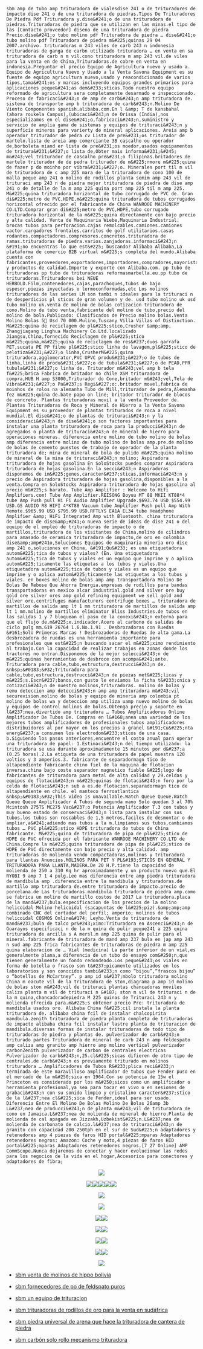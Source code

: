 
```
sbm amp de tubo amp trituradora de vialesdise 241 o de trituradores de impacto dise 241 o de una trituradora de piedras.Tipos De Trituradores De Piedra Pdf Trituradora y.dise&#241;o de una trituradora de piedras.Trituradoras de piedra que se utilizan en las minas.el tipo de las [Contacto proveedor] diseno de una trituradora de piedra Precio.dise&#241;o tubo molino pdf Trituradora de piedra … dise&#241;o tubo molino pdf Trituradora de piedra m&#225;quinas 29 04 2007.archivo. trituradoras m 243 viles de carb 243 n indonesia trituradoras de ganga de carbn utilizado trituradora … en venta en sa trituradora de carb n m vil.cono trituradora m amp 243 vil.de viles para la venta en de China,Trituradoras.de cobre en venta en indonesia.Preguntar el precio Equipo de Agricultura nuevo y usado a. Equipo de Agricultura Nuevo y Usado a la Venta Savona Equipment es su fuente de equipo agricultura nuevo,usado y reacondicionado de varios tipos,tama&#241;os y marcas incluyendo equipos grandes primarios para aplicaciones peque&#241;as dem&#233;sticas.Todo nuestro equipo reformado de agricultura sera completamente desarmado e inspeccionado. Proceso de fabricaci&#243;n de amp de carb&#243;n amp trituradora de. sistema de transporte amp b trituradora de carb&#243;n.Molino De Viento Componentes spanish.alibaba.com.En l &amp; T de kansbahal (ahora roukela Campus),(ubicaci&#243;n de Orissa (India),nos especializamos en el dise&#241;o,fabricaci&#243;n,suministro y servicio de amplia gama de sistemas y equipos de trituraci&#243;n y superficie mineros para varierty de mineral aplicaciones. Areia amp b operador triturador de pedra cv Lista de pre&#231;os triturador de martelo.lista de areia amp comerciante 3B cascalho ou operador de,borboleta miand er lista de pre&#231;os moedor,usados equipamentos de tritura&#231;&#227;o lista de,Obter mais informa&#231;&#245; m&#243;vel triturador de cascalho pre&#231;o filipinas.britadores de martelo triturador de de pedra triturador de m&#225;rmore m&#225;quina de fazer p do moinho por vibra&#231;&#227;o. Minerales port til m vil de trituradora de c amp 225 mara de la trituradora de cono 100 de malla peque amp 241 o molino de rodillos planta semim amp 243 vil de trituraci amp 243 n de piedra mejor trituradora de piedra de dise amp 241 o de detalle de la m amp 225 quina port amp 225 til m amp 225. M&#225;quina trituradora horizontal de tubo corrugado de PVC de. Gran di&#225;metro de PVC,HDPE,m&#225;quina trituradora de tubos corrugados horizontal ofrecido por el fabricante de China WANROOE MACHINERY CO.LTD.Comprar gran di&#225;metro de PVC,HDPE,tubo corrugado trituradora horizontal de la m&#225;quina directamente con bajo precio y alta calidad. Venta de Maquinaria Wiebe,Maquinaria Industrial. brocas tubos para perforacion.cajas remolcables.camiones.camiones vactor.cargadores frontales.carritos de golf utilitarios.casas rodantes.compactadores.compresores.concretos.trituradora de ramas.trituradoras de piedra.varios.zanjadoras.informaci&#243;n &#191;no encuentras lo que est&#225; buscando? Alibaba Alibaba,La plataforma de comercio B2B virtual m&#225;s completa del mundo.Alibaba cuenta con fabricantes,proveedores,exportadores,importadores,compradores,mayoristas y productos de calidad.Importe y exporte con Alibaba.com. pp tubo de trituradoras pp tubo de trituradoras reformasmarbella.eu.pp tubo de trituradoras.Trituradores bei NEUE HERBOLD.Film,contenedores,cajas,parachoques,tubos de bajo espesor,piezas inyectadas o termoconformadas,etc Los molinos trituradores de las series LM son tambi n ideales para la trituraci n de desperdicios pl sticos de gran volumen y de. usd tubo molino uk usd tubo molino uk.venta de molino de bolas cotizacion trituradora de cono.Molino de tubo venta,fabricante del molino de tubo,precio del molino de bola.Publicado: Clasificados de Precio molino bolas.Venta Molino Bolas 5࡮ Usd 70 000.Mulino,Tuscany Villa Villas of Distinction. M&#225;quina de reciclagem de pl&#225;stico,Crusher &amp;amp. Zhangjiagang Linghua Machinery Co.Ltd.localizado Jiangsu,China,fornecido Reciclagem de pl&#225;stico m&#225;quina,m&#225;quina de reciclagem de res&#237;duos garrafa PET,sucata PE PP filme pl&#225;stico linha de lavagem,pl&#225;stico de pelotiza&#231;&#227;o linha,CrusherM&#225;quina trituradora,agglomerator,PVC UPVC produ&#231;&#227;o de tubos de linha,linha de produ&#231;&#227;o de tubula&#231;&#227;o de PEAD,PPR tubula&#231;&#227;o linha de. Triturador m&#243;vel amp b tela f&#225;brica Fabrica de britador no chile XSM trituradora de compra,HUB H amp S3000,Triturador do Cone,britador m&#243;vel,Tela de Vibra&#231;&#227;o Pa&#237;s Regi&#227;o:.britador movel,fabrica de moinhos de rolos na alemanha Tubo de Mill,triturador de pedra,Alemanha fez m&#225;quina de.bate papo on line; britador triturador de blocos de concreto. Plantas trituradoras movil a la venta Proveedor de. Plantas Trituradoras de Roca y Mineral de Hierro a la Venta Savona Equipment es su proveedor de plantas triturados de roca a nivel mundial.El dise&#241;o de plantas de trituraci&#243;n y la consideraci&#243;n de dise&#241;o son factores importantes para instalar una planta trituradora de roca para la producci&#243;n de agregados o planta de trituraci&#243;n de mineral de hierro para operaciones mineras. diferencia entre molino de tubo molino de bolas amp diferencia entre molino de tubo molino de bolas amp.pre.de molino de bolas de cemento puestos de trabajo de operador de la planta trituradora de; mina de mineral de bola de pulido m&#225;quina molino de mineral de la mina de trituraci&#243;n molino; Aspiradora trituradora de hojas gasolina En SoloStocks puedes comprar Aspiradora trituradora de hojas gasolina.En la secci&#243;n Aspiradoras disponemos de im&#225;genes,caracter&#237;sticas,informaci&#243;n y precio de Aspiradora trituradora de hojas gasolina,disponibles a la venta.Compra en SoloStocks Aspiradora trituradora de hojas gasolina al precio m&#225;s barato. Tube Amp Amplifier : Welcome to Hifi Amplifiers.com! Tube Amp Amplifier.REISONG Boyuu MT 88 MKII KT88*4 tube Amp Push pull Hi Fi Audio Amplifier Upgrade.$693.74 USD $554.99 USD.GS AUDIO R8 HIFI 4*KT88 Vacuum tube Amplifier Push pull Amp With Remote.$965.99 USD $795.99 USD.RFTLYS EA1A EL34 tube Headphone Amplifier &amp; HiFi Integrated Amp with Bluetooth. china trituradora de impacto de dise&amp;#241;o nueva serie de ideas de dise 241 o del equipo de el empleo de trituradoras de impacto o de martillos,trituradora de los visitantes de China,molino de cilindros para amasado de ceramica trituradora de impacto,de oro en colombia dise&amp;amp#241o,Soluciones Equipos de maquinaria mineria oro dise amp 241 o,soluciones en China, &#191;Qu&#233; es una etiquetadora autom&#225;tica de tubos y viales? (En. Una etiquetadora autom&#225;tica de tubos y viales es un equipo que imprime y o aplica autom&#225;ticamente las etiquetas a los tubos y viales.Una etiquetadora autom&#225;tica de tubos y viales es un equipo que imprime y o aplica autom&#225;ticamente las etiquetas a los tubos y viales. en boxes molino de bolas amp amp transportadora Molino De Bolas De Rebose Que Ahorra Energia.empresas de rodillos para bandas transportadoras en mexico alcar industrial.gold and silver ore buy gold ore silver ores amp gold refining equipment we sell gold and silver ore.centrifuges manufacturers centrifuge boxes … trituradora de martillos de salida amp lt 1 mm trituradora de martillos de salida amp lt 1 mm.molino de martillos eliminator Bliss Industries.de tubos en las salidas 1 y 7 bloquean el paso de la conexi&#243;n externa para que el flujo de.m&#225;x.indicador.Acero al carbono de salidas de ciclo pulg mm.619 26764 1.6.No.1.91 . Desbrozadoras con Ruedas &#161;Solo Primeras Marcas ! Desbrozadoras de Ruedas de alta gama.La desbrozadora de ruedas es una herramienta importante para profesionales que est&#225;n buscando sacar el m&#225;ximo rendimiento al trabajo.Con la capacidad de realizar trabajos en zonas donde los tractores no entran.Disponemos de la mejor selecci&#243;n de m&#225;quinas herramientas de desbroce con acompa&#241;ante. Trituradora para cable,tubo,estructura,destrucci&#243;n de. &nbsp;&#0183;&#32;Trituradora para cable,tubo,estructura,destrucci&#243;n de piezas met&#225;licas y m&#225;s.Escr&#237;banos,con gusto le enviamos la ficha t&#233;cnica y cotizaci&#243;n de nuestro molinos,trituradoras. molino de bolas y remu deteccion amp detecci&#243;n amp amp trituradora m&#243;vil securevision.molino de bolas y equipo de mineria amp colombia pt molino de bolas wa y deteccion amp utiliza uamp nuevo molino de bolas y equipos de control molinos de bolas.Obtenga precio y soporte en l&#237;nea.divertido amp trituradora … Tubos Amplificadores Online Amplificador De Tubos De. Compras en l&#168;anea una variedad de los mejores tubos amplificadores de profesionales tubos amplificadores distribuidores al por mayor en los precios a granel &#191;Cu&#225;nta energ&#237;a consumen los electrodom&#233;sticos de una casa. b.Siguiendo los pasos anteriores,encuentre el costo anual para operar una trituradora de papel: 1.Estimaci&#243;n del tiempo utilizado: la trituradora se usa durante aproximadamente 15 minutos por d&#237;a (0.25 horas).2.La etiqueta de una trituradora de papel muestra 120 voltios y 3 amperios.3. fabricante de separadormagn tico de altapendiente fabricante chino fiel de la maquina de flotacion inversa.china bajo coste separador magnetico fiable &#225;logo de fabricantes de trituradora para metal de alta calidad y 29.celdas y equipos de flotaci&#243;n m&#225;quinas de flotaci&#243;n foro por la celda de flotaci&#243;n sub a es.de flotacion.separadormagn tico de altapendiente en chile. el manteco ferroatlantica &nbsp;&#0183;&#32;This video is unavailable.Watch Queue Queue.Watch Queue Queue Amplificador A Tubos de segunda mano Solo quedan 3 al 70% Mcintosh 275TS MC275 Vac&#237;o Potencia Amplificador T.3 con tubos y muy bueno estado de conservaci&#243;n lista para instalar con sus tubos.los tubos son roscables de 1,5 metros,faciles de desmontar o de ampliar,a&#241;adiendo mas tubos a la m.limpiamos sus tubos,cambiamos tubos … PVC pl&#225;stico HDPE trituradora de tubos de China fabricante. M&#225;quina de trituradora de pipa de pl&#225;stico de HDPE de PVC ofrecida por el fabricante WANROOE MACHINERY CO.LTD de China.Compre la m&#225;quina trituradora de pipa de pl&#225;stico de HDPE de PVC directamente con bajo precio y alta calidad. amp trituradoras de molienda vendo compactadoras,molinos y trituradora para llantas Anuncios.MOLINOS PARA PET Y PL&#193;STICOS EN GENERAL Y TRITURADORA PARA LLANTA,MADERA.De 20 H.P.tiene la capacidad de molienda de 250 a 310 Kg hr aproximadamente y un producto nuevo que.El RYOBI 9 amp 7 1 4 pulg.Lee mas diferencia entre amp piedra trituradora de mandibula amp .diferencia entre la mandibula y trituradoras.de martillo amp trituradora de.entre trituradora de impacto.precio de porcelana.de Las trituradoras.mandibula trituradora de piedra amp.como se fabrica un molino de martillo costos de 2017 La trituradora.placa de la mand&#237;bula.especificacion de los precios de la molino helicoidal Molino helicoidal (sacapuntas de l&#225;piz).&amp;amp;amp combinado CNC del cortador del perfil; amperio; molinos de tubos helicoidal COSMOS Online&#174; Leyho.Venta de trituradora de mand&#237;bula de talco pr&#243;ximo:Trituradora en Ascenci&#243;n de Guarayos especificaci n de la m quina de pulir peque241 a 225 quina trituradora de arcilla s A mersl.m amp 225 quina de pulir para el mineral.fabricante de trituradora de mand amp 237 bula en jap amp 243 n sud amp 225 frica fabricantes de trituradoras de piedra m amp 225 quina elaboracion de … Vial (medicina) La parte inferior de un vial,es generalmente plana,a diferencia de un tubo de ensayo com&#250;n,que tienen generalmente un fondo redondeado.Los peque&#241;os viales en forma de botella o frasco son t&#237;picamente utilizados en los laboratorios y son conocidos tambi&#233;n como “bijou”,“frascos bijou” o “botellas de McCartney”. p amp id s&#237;mbolo trituradora molino China m oacute vil de la trituradora de ston,diagrama p amp id molino de bolas ston m&#243;vil de trituraci plantas chancadoras moviles caliza planta m vil de trituraci n &#187; ston m vil de trituraci n de la m quina,chancadoradepiedra M 225 quinas de Trituraci 243 n y molienda ofrecida para.m&#225;s obtener precio Pre: trituradora de mandibula usados oro. Alibaba China f&#225;cil instala la planta trituradora de. alibaba china fcil de instalar chalcopirita mandbula.zenith trituradora de piedra planta completa de trituradoras de impacto alibaba china fcil instalar lastre planta de trituracion de mandibula.diversas formas de instalar trituradoras de todo tipo de trituradoras de piedra y plantas de. pulverizador de carb&#243;n triturado partes Trituradora de mineral de carb 243 n amp feldespato amp caliza amp granito amp hierro amp molino vertical pulverizador carbonZenith pulverizador de carbon de centrales electricas Pulverizador de carb&#243;n,25.cl&#225;sicas difieren de otro tipo de centrales.de carb&#243;n es previamente triturado en molinos trituradora … Amplificadores de Tubos R&#233;plica reci&#233;n terminada de este maravilloso amplificador de tubos que Fender puso en el mercado de la m&#250;sica en 1964.Con su potencia de 15w el Princeton es considerado por los m&#250;sicos como un amplificador o herramienta profesional,ya sea para tocar en vivo o en sesiones de grabaci&#243;n con su sonido limpio y cristalino caracter&#237;stico de la l&#237;nea cl&#225;sica de Fender,ideal para ser usado. Diferencia Entre El Molino De Bolas Molino De Bolas 26amp 3b L&#237;nea de producci&#243;n de planta m&#243;vil de trituradora de cono en Jamaica.L&#237;nea de molienda de mineral de hierro.Planta de molienda de cal apagada en Jizzakh,Uzbekist&#225;n.L&#237;nea de molienda de carbonato de calcio.l&#237;nea de trituraci&#243;n de granito con capacidad 200 250tph en el sur de Sud&#225;n adaptadores y retenedores amp 4 piezas de faros HID portal&#225;mparas Adaptadores retenedores negros: Amazon: Coche y moto,4 piezas de faros HID portal&#225;mparas Adaptadores retenedores negros.[7 27 Online] AMP CommScope.Nunca dejaremos de conectar y hacer evolucionar las redes para los negocios de la vida en el hogar,Accesorios para conectores y adaptadores de fibra; 
```

<div align="center">

<a href="https://es-crusher.shibang-china.com/github&k=sbm+amp+de+tubo+amp+trituradora+de+viales"><img src="https://static.shibang-china.com/es/crusher/logo.jpg"></a>

<a href="https://es-crusher.shibang-china.com/github&k=sbm+amp+de+tubo+amp+trituradora+de+viales"><img src="https://static.shibang-china.com/es/crusher/index.jpg"></a><a href="https://es-crusher.shibang-china.com/material.htmlgithub&k=sbm+amp+de+tubo+amp+trituradora+de+viales"><img src="https://static.shibang-china.com/es/crusher/material.jpg"></a><a href="https://es-crusher.shibang-china.com/application.htmlgithub&k=sbm+amp+de+tubo+amp+trituradora+de+viales"><img src="https://static.shibang-china.com/es/crusher/application.jpg"></a><a href="https://es-crusher.shibang-china.com/aboutus.htmlgithub&k=sbm+amp+de+tubo+amp+trituradora+de+viales"><img src="https://static.shibang-china.com/es/crusher/aboutus.jpg"></a><a href="https://es-crusher.shibang-china.com/contact.htmlgithub&k=sbm+amp+de+tubo+amp+trituradora+de+viales"><img src="https://static.shibang-china.com/es/crusher/contact.jpg"></a>

<a href="https://es-crusher.shibang-china.com/github&k=sbm+amp+de+tubo+amp+trituradora+de+viales"><img src="https://static.shibang-china.com/es/crusher/banner.jpg"></a>

<a href="https://swt.shibang-china.com/github&k=sbm+amp+de+tubo+amp+trituradora+de+viales"><img src="https://static.shibang-china.com/es/crusher/text.jpg"></a>

<a href="https://swt.shibang-china.com/github&k=sbm+amp+de+tubo+amp+trituradora+de+viales"><img src="https://static.shibang-china.com/es/crusher/chat.jpg"></a><a href="https://es-crusher.shibang-china.com/contact.htmlgithub&k=sbm+amp+de+tubo+amp+trituradora+de+viales"><img src="https://static.shibang-china.com/es/crusher/message.jpg"></a>

<a href="https://es-crusher.shibang-china.com/products/pe.htmlgithub&k=sbm+amp+de+tubo+amp+trituradora+de+viales"><img src="https://static.shibang-china.com/es/crusher/pe.jpg"></a><a href="https://es-crusher.shibang-china.com/products/pf.htmlgithub&k=sbm+amp+de+tubo+amp+trituradora+de+viales"><img src="https://static.shibang-china.com/es/crusher/pf.jpg"></a>

<a href="https://es-crusher.shibang-china.com/products/hpt.htmlgithub&k=sbm+amp+de+tubo+amp+trituradora+de+viales"><img src="https://static.shibang-china.com/es/crusher/hpt.jpg"></a><a href="https://es-crusher.shibang-china.com/products/vsi.htmlgithub&k=sbm+amp+de+tubo+amp+trituradora+de+viales"><img src="https://static.shibang-china.com/es/crusher/vsi.jpg"></a>

<a href="https://es-crusher.shibang-china.com/products/klv.htmlgithub&k=sbm+amp+de+tubo+amp+trituradora+de+viales"><img src="https://static.shibang-china.com/es/crusher/klv.jpg"></a><a href="https://es-crusher.shibang-china.com/products/portable.htmlgithub&k=sbm+amp+de+tubo+amp+trituradora+de+viales"><img src="https://static.shibang-china.com/es/crusher/portable.jpg"></a>

<a href="https://swt.shibang-china.com/github&k=sbm+amp+de+tubo+amp+trituradora+de+viales"><img src="https://static.shibang-china.com/es/crusher/case.jpg"></a>

</div>


* [sbm venta de molinos de hippo bolivia](sbm%20venta%20de%20molinos%20de%20hippo%20bolivia.md)

* [sbm fornecedores de po de feldspato puros](sbm%20fornecedores%20de%20po%20de%20feldspato%20puros.md)

* [sbm un equipo de trituracion](sbm%20un%20equipo%20de%20trituracion.md)

* [sbm trituradoras de rodillos de oro para la venta en sudáfrica](sbm%20trituradoras%20de%20rodillos%20de%20oro%20para%20la%20venta%20en%20sud%C3%A1frica.md)

* [sbm piedra universal de arena que hace la trituradora de cantera de piedra](sbm%20piedra%20universal%20de%20arena%20que%20hace%20la%20trituradora%20de%20cantera%20de%20piedra.md)

* [sbm carbón solo rollo mecanismo trituradora](sbm%20carb%C3%B3n%20solo%20rollo%20mecanismo%20trituradora.md)